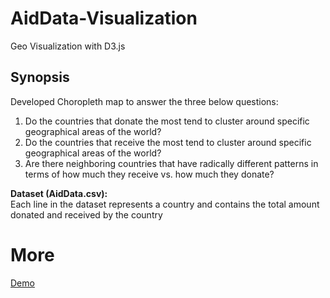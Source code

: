 # AidData-Visualization
Geo Visualization with D3.js
## Synopsis
Developed Choropleth map to answer the three below questions:
1. Do the countries that donate the most tend to cluster around specific geographical areas of the world?
2. Do the countries that receive the most tend to cluster around specific geographical areas of the world?
3. Are there neighboring countries that have radically different patterns in terms of how much they receive vs. how much they donate?

**Dataset (AidData.csv):**<br>
Each line in the dataset represents a country and contains the total amount donated and received by the country

# More
[Demo](https://rahulgaonkar.github.io/AidData-Visualization/)
